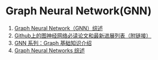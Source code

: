 # Graph Neural Network(GNN)
1. [Graph Neural Network（GNN）综述](https://mp.weixin.qq.com/s/wVc3w5U5HwG33uzHdIc-3w)
1. [Github上的图神经网络必读论文和最新进展列表（附链接）](https://mp.weixin.qq.com/s/wotN4_EtZxRk7vlg6pOsZg)
1. [GNN 系列：Graph 基础知识介绍](https://mp.weixin.qq.com/s/sJB4N_ObUqKM8H65yU_1sg)
1. [Graph Neural Networks 综述](https://mp.weixin.qq.com/s/FsEmowFNq-5Din1PEaNDEg)